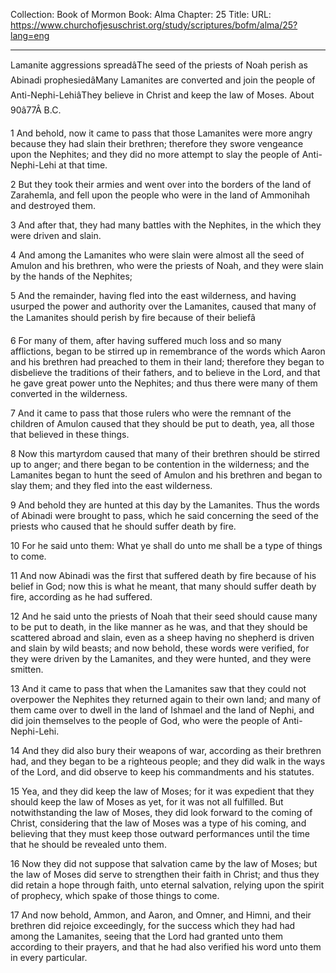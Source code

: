 Collection: Book of Mormon
Book: Alma
Chapter: 25
Title: 
URL: https://www.churchofjesuschrist.org/study/scriptures/bofm/alma/25?lang=eng

---

Lamanite aggressions spreadâThe seed of the priests of Noah perish as Abinadi prophesiedâMany Lamanites are converted and join the people of Anti-Nephi-LehiâThey believe in Christ and keep the law of Moses. About 90â77Â B.C.

1 And behold, now it came to pass that those Lamanites were more angry because they had slain their brethren; therefore they swore vengeance upon the Nephites; and they did no more attempt to slay the people of Anti-Nephi-Lehi at that time.

2 But they took their armies and went over into the borders of the land of Zarahemla, and fell upon the people who were in the land of Ammonihah and destroyed them.

3 And after that, they had many battles with the Nephites, in the which they were driven and slain.

4 And among the Lamanites who were slain were almost all the seed of Amulon and his brethren, who were the priests of Noah, and they were slain by the hands of the Nephites;

5 And the remainder, having fled into the east wilderness, and having usurped the power and authority over the Lamanites, caused that many of the Lamanites should perish by fire because of their beliefâ

6 For many of them, after having suffered much loss and so many afflictions, began to be stirred up in remembrance of the words which Aaron and his brethren had preached to them in their land; therefore they began to disbelieve the traditions of their fathers, and to believe in the Lord, and that he gave great power unto the Nephites; and thus there were many of them converted in the wilderness.

7 And it came to pass that those rulers who were the remnant of the children of Amulon caused that they should be put to death, yea, all those that believed in these things.

8 Now this martyrdom caused that many of their brethren should be stirred up to anger; and there began to be contention in the wilderness; and the Lamanites began to hunt the seed of Amulon and his brethren and began to slay them; and they fled into the east wilderness.

9 And behold they are hunted at this day by the Lamanites. Thus the words of Abinadi were brought to pass, which he said concerning the seed of the priests who caused that he should suffer death by fire.

10 For he said unto them: What ye shall do unto me shall be a type of things to come.

11 And now Abinadi was the first that suffered death by fire because of his belief in God; now this is what he meant, that many should suffer death by fire, according as he had suffered.

12 And he said unto the priests of Noah that their seed should cause many to be put to death, in the like manner as he was, and that they should be scattered abroad and slain, even as a sheep having no shepherd is driven and slain by wild beasts; and now behold, these words were verified, for they were driven by the Lamanites, and they were hunted, and they were smitten.

13 And it came to pass that when the Lamanites saw that they could not overpower the Nephites they returned again to their own land; and many of them came over to dwell in the land of Ishmael and the land of Nephi, and did join themselves to the people of God, who were the people of Anti-Nephi-Lehi.

14 And they did also bury their weapons of war, according as their brethren had, and they began to be a righteous people; and they did walk in the ways of the Lord, and did observe to keep his commandments and his statutes.

15 Yea, and they did keep the law of Moses; for it was expedient that they should keep the law of Moses as yet, for it was not all fulfilled. But notwithstanding the law of Moses, they did look forward to the coming of Christ, considering that the law of Moses was a type of his coming, and believing that they must keep those outward performances until the time that he should be revealed unto them.

16 Now they did not suppose that salvation came by the law of Moses; but the law of Moses did serve to strengthen their faith in Christ; and thus they did retain a hope through faith, unto eternal salvation, relying upon the spirit of prophecy, which spake of those things to come.

17 And now behold, Ammon, and Aaron, and Omner, and Himni, and their brethren did rejoice exceedingly, for the success which they had had among the Lamanites, seeing that the Lord had granted unto them according to their prayers, and that he had also verified his word unto them in every particular.
